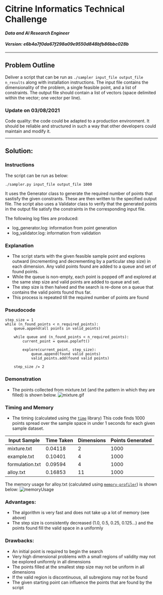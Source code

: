 # Citrine Informatics Technical Challenge
#### *Data and AI Research Engineer*
#### *Version: e6b4a7f0da67f298a09e9550d848bfb86bbc028b*
---

## Problem Outline
Deliver a script that can be run as `./sampler input_file output_file n_results` along with installation instructions. The input file contains the dimensionality of the problem, a single feasible point, and a list of constraints. The output file should contain a list of vectors (space delimited within the vector; one vector per line).

### Update on 03/08/2021
Code quality: the code could be adapted to a production environment. It should be reliable and structured in such a way that other developers could maintain and modify it.

---

## Solution:
### Instructions
The script can be run as below:

```./sampler.py input_file output_file 1000```

It uses the Generator class to generate the required number of points that sastisfy the given constrants. These are then written to the specified output file. The script also uses a Validator class to verify that the generated points in the output file satisfy the constraints in the corresponding input file.

The following log files are produced:
* log_generator.log: information from point generation
* log_validator.log: information from validation


### Explanation
* The script starts with the given feasible sample point and explores outward (incrementing and decrementing by a particular step size) in each dimension. Any valid points found are added to a queue and set of found points.
* While the queue is non-empty, each point is popped off and explored at the same step size and valid points are added to queue and set.
* The step size is then halved and the search is re-done on a queue that contains the valid points found thus far.
* This process is repeated till the required number of points are found


### Pseudocode
```
step_size = 1
while (n_found_points < n_required_points):
    queue.append(all points in valid_points)

	while queue and (n_found_points < n_required_points):
        current_point = queue.popleft()
        
        explore(current_point, step_size):
            queue.append(found valid points)
            valid_points.add(found valid points)
    
    step_size /= 2
```

### Demonstration
* The points collected from mixture.txt (and the pattern in which they are filled) is shown below.
![mixture.gif](images/mixture.gif)

### Timing and Memory
* The timing (calculated using the [`time`](https://docs.python.org/3/library/time.html) library)
This code finds 1000 points spread over the sample space in under 1 seconds for each given sample dataset. 

| Input Sample      | Time Taken    | Dimensions    | Points Generated  |
| ---               | ---           | ---           | ---               |
| mixture.txt       | 0.04118       | 2             | 1000              |
| example.txt       | 0.10401       | 4             | 1000              |
| formulation.txt   | 0.09594       | 4             | 1000              |
| alloy.txt         | 0.16853       | 11            | 1000              |

The memory usage for alloy.txt (calculated using [`memory-profiler`](https://pypi.org/project/memory-profiler/)) is shown below:
![memoryUsage](images/mprof_plot_alloys.png)

### Advantages:
* The algorithm is very fast and does not take up a lot of memory (see above)
* The step size is consistently decreased (1.0, 0.5, 0.25, 0.125…) and the points found fill the valid space in a uniformly

### Drawbacks:
* An initial point is required to begin the search
* Very high dimensional problems with a small regions of validity may not be explored uniformly in all dimensions
* The points filled at the smallest step size may not be uniform in all dimensions
* If the valid region is discontinuous, all subregions may not be found
* The given starting point can influence the points that are found by the script